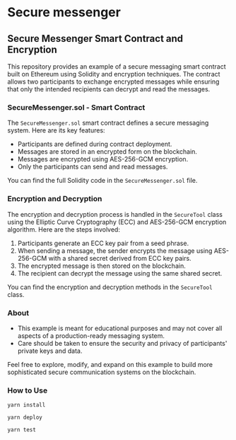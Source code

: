 # Secure messenger

## Secure Messenger Smart Contract and Encryption

This repository provides an example of a secure messaging smart contract built on Ethereum using Solidity and encryption techniques. The contract allows two participants to exchange encrypted messages while ensuring that only the intended recipients can decrypt and read the messages.

### SecureMessenger.sol - Smart Contract

The `SecureMessenger.sol` smart contract defines a secure messaging system. Here are its key features:

- Participants are defined during contract deployment.
- Messages are stored in an encrypted form on the blockchain.
- Messages are encrypted using AES-256-GCM encryption.
- Only the participants can send and read messages.

You can find the full Solidity code in the `SecureMessenger.sol` file.

### Encryption and Decryption

The encryption and decryption process is handled in the `SecureTool` class using the Elliptic Curve Cryptography (ECC) and AES-256-GCM encryption algorithm. Here are the steps involved:

1. Participants generate an ECC key pair from a seed phrase.
2. When sending a message, the sender encrypts the message using AES-256-GCM with a shared secret derived from ECC key pairs.
3. The encrypted message is then stored on the blockchain.
4. The recipient can decrypt the message using the same shared secret.

You can find the encryption and decryption methods in the `SecureTool` class.

### About

- This example is meant for educational purposes and may not cover all aspects of a production-ready messaging system.
- Care should be taken to ensure the security and privacy of participants' private keys and data.

Feel free to explore, modify, and expand on this example to build more sophisticated secure communication systems on the blockchain.

### How to Use

```shell
yarn install

yarn deploy

yarn test
